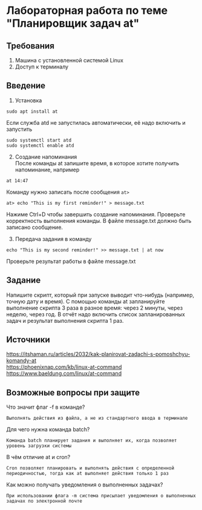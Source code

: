 # Лабораторная работа по теме "Планировщик задач at"
## Требования
1. Машина с установленной системой Linux
2. Доступ к терминалу

## Введение
1. Установка
```
sudo apt install at
```
Если служба atd не запустилась автоматически, её надо включить и запустить
```
sudo systemctl start atd
sudo systemctl enable atd
```
2. Создание напоминания  
После команды at запишите время, в которое хотите получить напоминание, например
```
at 14:47
```
Команду нужно записать после сообщения ```at>```
```
at> echo "This is my first reminder!" > message.txt
```
Нажиме Ctrl+D чтобы завершить создание напоминания. Проверьте корректность выполнения команды. В файле message.txt должно быть записано сообщение.  
  
  3. Передача задания в команду
```
echo "This is my second reminder!" >> message.txt | at now
```
Проверьте результат работы в файле message.txt

## Задание

Напишите скрипт, который при запуске выводит что-нибудь (например, точную дату и время). С помощью команды at запланируйте выполнение скрипта 3 раза в разное время: через 2 минуты, через неделю, через год. В отчёт надо включить список запланированных задач и результат выполнения скрипта 1 раз.
  
## Источники
https://itshaman.ru/articles/2032/kak-planirovat-zadachi-s-pomoshchyu-komandy-at  
https://phoenixnap.com/kb/linux-at-command  
https://www.baeldung.com/linux/at-command

## Возможные вопросы при защите
Что значит флаг -f в команде?
```
Выполнять действия из файла, а не из стандартного ввода в терминале
```
Для чего нужна команда batch?
```
Команда batch планирует задания и выполняет их, когда позволяет уровень загрузки системы
```
В чём отличие at и cron?
```
Cron позволяет планировать и выполнять действия с определенной периодичностью, тогда как at выполняет действия только 1 раз
```
Как можно получать уведомления о выполненных задачах?
```
При использовании флага -m система присылает уведомления о выполненных задачах по электронной почте
```
